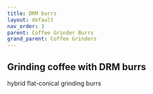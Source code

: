 ```yaml
---
title: DRM burrs
layout: default
nav_order: 3
parent: Coffee Grinder Burrs
grand_parent: Coffee Grinders
---
```


## Grinding coffee with DRM burrs
hybrid flat-conical grinding burrs
